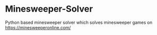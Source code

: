 # Minesweeper-Solver
Python based minesweeper solver which solves minesweeper games on https://minesweeperonline.com/

